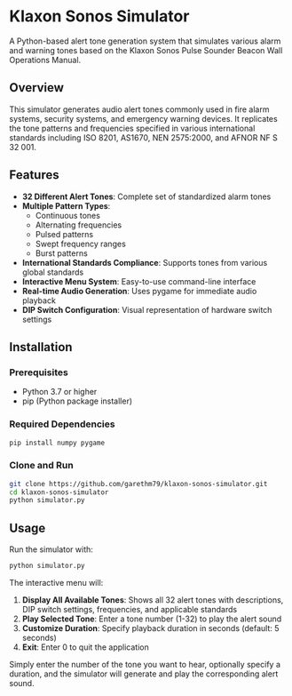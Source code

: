 # Klaxon Sonos Simulator

A Python-based alert tone generation system that simulates various alarm and warning tones based on the Klaxon Sonos Pulse Sounder Beacon Wall Operations Manual.

## Overview

This simulator generates audio alert tones commonly used in fire alarm systems, security systems, and emergency warning devices. It replicates the tone patterns and frequencies specified in various international standards including ISO 8201, AS1670, NEN 2575:2000, and AFNOR NF S 32 001.

## Features

- **32 Different Alert Tones**: Complete set of standardized alarm tones
- **Multiple Pattern Types**: 
  - Continuous tones
  - Alternating frequencies
  - Pulsed patterns
  - Swept frequency ranges
  - Burst patterns
- **International Standards Compliance**: Supports tones from various global standards
- **Interactive Menu System**: Easy-to-use command-line interface
- **Real-time Audio Generation**: Uses pygame for immediate audio playback
- **DIP Switch Configuration**: Visual representation of hardware switch settings

## Installation

### Prerequisites

- Python 3.7 or higher
- pip (Python package installer)

### Required Dependencies

```bash
pip install numpy pygame
```

### Clone and Run

```bash
git clone https://github.com/garethm79/klaxon-sonos-simulator.git
cd klaxon-sonos-simulator
python simulator.py
```

## Usage

Run the simulator with:

```bash
python simulator.py
```

The interactive menu will:

1. **Display All Available Tones**: Shows all 32 alert tones with descriptions, DIP switch settings, frequencies, and applicable standards
2. **Play Selected Tone**: Enter a tone number (1-32) to play the alert sound
3. **Customize Duration**: Specify playback duration in seconds (default: 5 seconds)
4. **Exit**: Enter 0 to quit the application

Simply enter the number of the tone you want to hear, optionally specify a duration, and the simulator will generate and play the corresponding alert sound.
